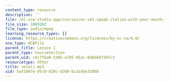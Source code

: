 ```yaml
---
content_type: resource
description: ''
file: /ol-ocw-studio-app/courses/es-s41-speak-italian-with-your-mouth-full-spring-2012/5a51687e05c0820cd260bca18be33d68_vocali.mp3
file_size: 1809262
file_type: audio/mpeg
learning_resource_types: []
license: https://creativecommons.org/licenses/by-nc-sa/4.0/
ocw_type: OCWFile
parent_title: Lesson 1
parent_type: CourseSection
parent_uid: c4c7fba0-2305-e785-952c-8d8e6bf26fc3
resourcetype: Other
title: vocali.mp3
uid: 5a51687e-05c0-820c-d260-bca18be33d68
---
```

